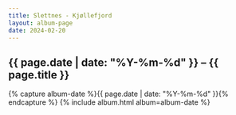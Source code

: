 ```yaml
---
title: Slettnes - Kjøllefjord
layout: album-page
date: 2024-02-20
---
```

## {{ page.date | date: "%Y-%m-%d" }} – {{ page.title }}
{% capture album-date %}{{ page.date | date: "%Y-%m-%d" }}{% endcapture %}
{% include album.html album=album-date %}
